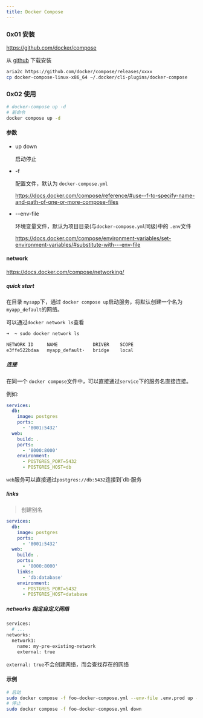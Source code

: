 ```yaml
---
title: Docker Compose
---
```


### 0x01 安装

https://github.com/docker/compose

从 [github](https://github.com/docker/compose/releases) 下载安装

```bash
aria2c https://github.com/docker/compose/releases/xxxx
cp docker-compose-linux-x86_64 ~/.docker/cli-plugins/docker-compose
```

### 0x02 使用

```bash
# docker-compose up -d
# 新命令
docker compose up -d
```

#### 参数

- up down

  启动停止

- -f

  配置文件，默认为 `docker-compose.yml`

  https://docs.docker.com/compose/reference/#use--f-to-specify-name-and-path-of-one-or-more-compose-files

- --env-file

  环境变量文件，默认为项目目录(与`docker-compose.yml`同级)中的 `.env`文件

  https://docs.docker.com/compose/environment-variables/set-environment-variables/#substitute-with---env-file

#### network

https://docs.docker.com/compose/networking/

##### quick start

在目录 `mysapp`下，通过 `docker compose up`启动服务，将默认创建一个名为 `myapp_default`的网络。

可以通过`docker network ls`查看

```bash
➜  ~ sudo docker network ls

NETWORK ID     NAME             DRIVER    SCOPE
e3ffe522bdaa   myapp_default·   bridge    local
```

##### 连接

在同一个 `docker compose`文件中，可以直接通过`service`下的服务名直接连接。

例如:

```yaml
services:
  db:
    image: postgres
    ports:
      - '8001:5432'
  web:
    build: .
    ports:
      - '8000:8000'
    environment:
      - POSTGRES_PORT=5432
      - POSTGRES_HOST=db
```

`web`服务可以直接通过`postgres://db:5432`连接到`db·服务

##### links

> 创建别名

```yaml
services:
  db:
    image: postgres
    ports:
      - '8001:5432'
  web:
    build: .
    ports:
      - '8000:8000'
    links:
      - 'db:database'
    environment:
      - POSTGRES_PORT=5432
      - POSTGRES_HOST=database
```

##### networks 指定自定义网络

```bash
services:
  # ...
networks:
  network1:
    name: my-pre-existing-network
    external: true
```

`external: true`不会创建网络，而会查找存在的网络

#### 示例

```bash
# 启动
sudo docker compose -f foo-docker-compose.yml --env-file .env.prod up -d
# 停止
sudo docker compose -f foo-docker-compose.yml down
```
